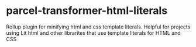 # parcel-transformer-html-literals
Rollup plugin for minifying html and css template literals. Helpful for projects using Lit html and other librarites that use template literals for HTML and CSS